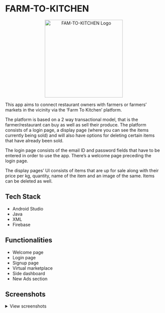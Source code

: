 # FARM-TO-KITCHEN

<p align="center">
  <a href="https://imgbb.com/"><img src="https://i.ibb.co/k45qv8K/IMG-20220503-132328.jpg" alt="FAM-TO-KITCHEN Logo"  width="250px" border="0"></a>
</p>

This app aims to connect restaurant owners with farmers or farmers’ markets in the vicinity via the ‘Farm To Kitchen’ platform.

The platform is based on a 2 way transactional model, that is the farmer/restaurant can buy as well as sell their produce. The platform consists of a login page, a display page (where you can see the items currently being sold) and will also have options for deleting certain items that have already been sold.

The login page consists of the email ID and password fields that have to be entered in order to use the app. There’s a welcome page preceding the login page.

The display pages’ UI consists of items that are up for sale along with their price per kg, quantity, name of the item and an image of the same. Items can be deleted as well. 

## Tech Stack
- Android Studio
- Java
- XML
- Firebase

## Functionalities

- Welcome page
- Login page
- Signup page
- Virtual marketplace
- Side dashboard
- New Ads section


## Screenshots

<details>
  <summary>View screenshots</summary>
  <br>
  <h3 align="center">WELCOME PAGE</h3>
  <p align="center">
    <a href="https://ibb.co/jZy24hy"><img src="https://i.ibb.co/fGk50Mk/S9.jpg" alt="S9" width="500px" border="0"></a>
  </p>
  
  <h3 align="center">LOGIN PAGE</h3>
  <p align="center">
    <a href="https://ibb.co/Ky7cSnG"><img src="https://i.ibb.co/j4G9st5/S7.jpg" alt="S7" width="500px" border="0"></a>
  </p>
  
  <h3 align="center">SIGNUP PAGE</h3>
  <p align="center">
    <a href="https://ibb.co/r4Dh7rK"><img src="https://i.ibb.co/2gGrn40/S8.jpg" alt="S8" width="500px" border="0"></a>
  </p>
  
  <h3 align="center">ON SALE PAGE</h3>
  <p align="center">
    <a href="https://ibb.co/S3zPj4P"><img src="https://i.ibb.co/gRx32L3/S2.jpg" alt="S2" width="500px" border="0"></a>
  </p>
  
  <h3 align="center">ITEM DETAILS PAGE</h3>
  <p align="center">
    <a href="https://ibb.co/TkZV2g4"><img src="https://i.ibb.co/6m23wWH/S3.jpg" alt="S3" width="500px" border="0"></a>
  </p>
  
  <h3 align="center">DASHBOARD</h3>
  <p align="center">
    <a href="https://ibb.co/xfWNDNx"><img src="https://i.ibb.co/MGrmsmF/S1.jpg" alt="S1" width="500px" border="0"></a>
  </p>
  
  <h3 align="center">MY ADS PAGE</h3>
  <p align="center">
    <a href="https://ibb.co/DLhV04X"><img src="https://i.ibb.co/XV12cXB/S4.jpg" alt="S4" width="500px" border="0"></a>
  </p>
  
  <h3 align="center">NEW AD PAGE</h3>
  <p align="center">
    <a href="https://ibb.co/Nx3hRxW"><img src="https://i.ibb.co/v1B591L/S5.jpg" alt="S5" width="500px" border="0"></a>
  </p>
  
  <h3 align="center">PROFILE PAGE</h3>
  <p align="center">
    <a href="https://ibb.co/XxZTkkH"><img src="https://i.ibb.co/GQvj33m/S6.jpg" alt="S6" width="500px" border="0"></a>
  </p>
    
</details>










